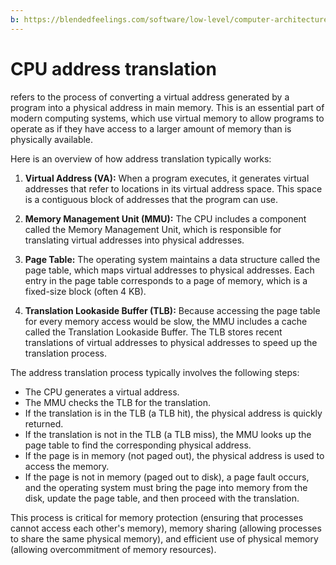 ```yaml
---
b: https://blendedfeelings.com/software/low-level/computer-architecture/address-translation.md
---
```


# CPU address translation 
refers to the process of converting a virtual address generated by a program into a physical address in main memory. This is an essential part of modern computing systems, which use virtual memory to allow programs to operate as if they have access to a larger amount of memory than is physically available.

Here is an overview of how address translation typically works:

1. **Virtual Address (VA):** When a program executes, it generates virtual addresses that refer to locations in its virtual address space. This space is a contiguous block of addresses that the program can use.

2. **Memory Management Unit (MMU):** The CPU includes a component called the Memory Management Unit, which is responsible for translating virtual addresses into physical addresses. 

3. **Page Table:** The operating system maintains a data structure called the page table, which maps virtual addresses to physical addresses. Each entry in the page table corresponds to a page of memory, which is a fixed-size block (often 4 KB).

4. **Translation Lookaside Buffer (TLB):** Because accessing the page table for every memory access would be slow, the MMU includes a cache called the Translation Lookaside Buffer. The TLB stores recent translations of virtual addresses to physical addresses to speed up the translation process.

The address translation process typically involves the following steps:

- The CPU generates a virtual address.
- The MMU checks the TLB for the translation.
- If the translation is in the TLB (a TLB hit), the physical address is quickly returned.
- If the translation is not in the TLB (a TLB miss), the MMU looks up the page table to find the corresponding physical address.
- If the page is in memory (not paged out), the physical address is used to access the memory.
- If the page is not in memory (paged out to disk), a page fault occurs, and the operating system must bring the page into memory from the disk, update the page table, and then proceed with the translation.

This process is critical for memory protection (ensuring that processes cannot access each other's memory), memory sharing (allowing processes to share the same physical memory), and efficient use of physical memory (allowing overcommitment of memory resources).